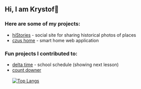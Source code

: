 ## Hi, I am Krystof👋
### Here are some of my projects:
- [hiStories](https://github.com/krystofex/hiStories) - social site for sharing historical photos of places
- [czus home](https://github.com/krystofex/czus-home) - smart home web application

### Fun projects I contributed to:
- [delta time](https://github.com/czM1K3/DeltaTime) - school schedule (showing next lesson)
- [count downer](https://github.com/filiptronicek/CountDowner) 
\
\
[![Top Langs](https://github-readme-stats.vercel.app/api/top-langs/?username=krystofex&layout=compact)](https://github.com/anuraghazra/github-readme-stats)
